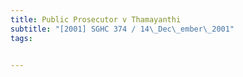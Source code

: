 ```yaml
---
title: Public Prosecutor v Thamayanthi 
subtitle: "[2001] SGHC 374 / 14\_Dec\_ember\_2001"
tags:


---
```


